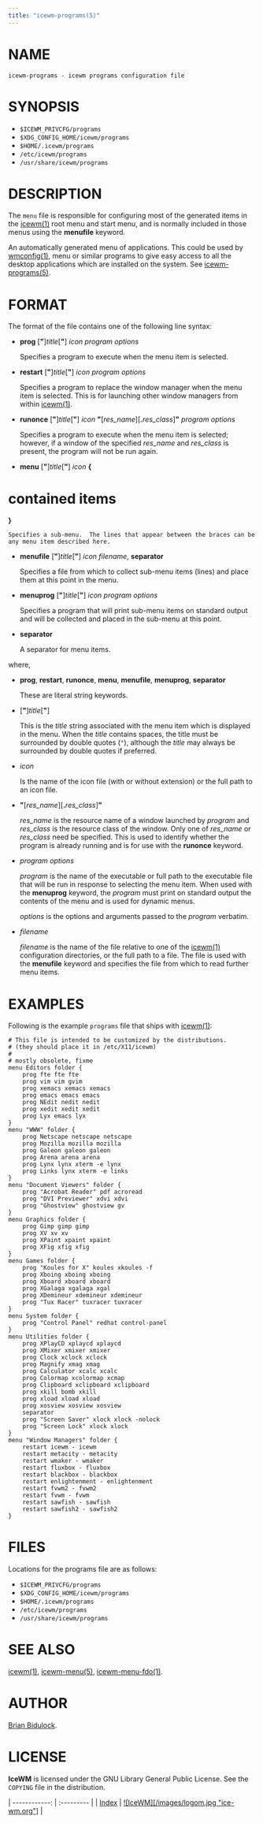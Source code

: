 ```yaml
---
title: "icewm-programs(5)"
---
```

# NAME

    icewm-programs - icewm programs configuration file

# SYNOPSIS

- `$ICEWM_PRIVCFG/programs`
- `$XDG_CONFIG_HOME/icewm/programs`
- `$HOME/.icewm/programs`
- `/etc/icewm/programs`
- `/usr/share/icewm/programs`

# DESCRIPTION

The `menu` file is responsible for configuring most of the generated
items in the [icewm(1)](icewm.md) root menu and start menu, and is normally
included in those menus using the **menufile** keyword.

An automatically generated menu of applications.  This could be used by
[wmconfig(1)](https://manned.org/wmconfig.1), menu or similar programs to give easy access to all the
desktop applications which are installed on the system.
See [icewm-programs(5)](icewm-programs.md).

# FORMAT

The format of the file contains one of the following line syntax:

- **prog** \[**"**\]_title_\[**"**\] _icon_ _program_ _options_

    Specifies a program to execute when the menu item is selected.

- **restart** \[**"**\]_title_\[**"**\] _icon_ _program_ _options_

    Specifies a program to replace the window manager when the menu item is
    selected.  This is for launching other window managers from within
    [icewm(1)](icewm.md).

- **runonce** \[**"**\]_title_\[**"**\] _icon_ **"**\[_res\_name_\]\[**.**_res\_class_\]**"** _program_ _options_

    Specifies a program to execute when the menu item is selected; however,
    if a window of the specified _res\_name_ and _res\_class_ is present,
    the program will not be run again.

- **menu** \[**"**\]_title_\[**"**\] _icon_ **{**
 # contained items
 **}**

    Specifies a sub-menu.  The lines that appear between the braces can be
    any menu item described here.

- **menufile** \[**"**\]_title_\[**"**\] _icon_ _filename_, **separator**

    Specifies a file from which to collect sub-menu items (lines) and place
    them at this point in the menu.

- **menuprog** \[**"**\]_title_\[**"**\] _icon_ _program_ _options_

    Specifies a program that will print sub-menu items on standard output
    and will be collected and placed in the sub-menu at this point.

- **separator**

    A separator for menu items.

where,

- **prog**, **restart**, **runonce**, **menu**, **menufile**,
**menuprog**, **separator**

    These are literal string keywords.

- \[**"**\]_title_\[**"**\]

    This is the _title_ string associated with the menu item which is
    displayed in the menu.  When the _title_ contains spaces, the title
    must be surrounded by double quotes (`"`), although the _title_ may
    always be surrounded by double quotes if preferred.

- _icon_

    Is the name of the icon file (with or without extension) or the full
    path to an icon file.

- **"**\[_res\_name_\]\[**.**_res\_class_\]**"**

    _res\_name_ is the resource name of a window launched by _program_ and
    _res\_class_ is the resource class of the window.  Only one of
    _res\_name_ or _res\_class_ need be specified.  This is used to identify
    whether the program is already running and is for use with the
    **runonce** keyword.

- _program_ _options_

    _program_ is the name of the executable or full path to the executable file that will
    be run in response to selecting the menu item.  When used with the
    **menuprog** keyword, the _program_ must print on standard output the
    contents of the menu and is used for dynamic menus.

    _options_ is the options and arguments passed to the _program_
    verbatim.

- _filename_

    _filename_ is the name of the file relative to one of the [icewm(1)](icewm.md)
    configuration directories, or the full path to a file.  The file is used
    with the **menufile** keyword and specifies the file from which to read
    further menu items.

# EXAMPLES

Following is the example `programs` file that ships with [icewm(1)](icewm.md):

    # This file is intended to be customized by the distributions.
    # (they should place it in /etc/X11/icewm)
    #
    # mostly obsolete, fixme
    menu Editors folder {
        prog fte fte fte
        prog vim vim gvim 
        prog xemacs xemacs xemacs
        prog emacs emacs emacs
        prog NEdit nedit nedit
        prog xedit xedit xedit
        prog Lyx emacs lyx
    }
    menu "WWW" folder {
        prog Netscape netscape netscape
        prog Mozilla mozilla mozilla
        prog Galeon galeon galeon
        prog Arena arena arena
        prog Lynx lynx xterm -e lynx
        prog Links lynx xterm -e links
    }
    menu "Document Viewers" folder {
        prog "Acrobat Reader" pdf acroread
        prog "DVI Previewer" xdvi xdvi
        prog "Ghostview" ghostview gv
    }
    menu Graphics folder {
        prog Gimp gimp gimp
        prog XV xv xv
        prog XPaint xpaint xpaint
        prog XFig xfig xfig
    }
    menu Games folder {
        prog "Koules for X" koules xkoules -f
        prog Xboing xboing xboing
        prog Xboard xboard xboard
        prog XGalaga xgalaga xgal
        prog XDemineur xdemineur xdemineur
        prog "Tux Racer" tuxracer tuxracer
    }
    menu System folder {
        prog "Control Panel" redhat control-panel
    }
    menu Utilities folder {
        prog XPlayCD xplaycd xplaycd
        prog XMixer xmixer xmixer
        prog Clock xclock xclock
        prog Magnify xmag xmag
        prog Calculator xcalc xcalc
        prog Colormap xcolormap xcmap
        prog Clipboard xclipboard xclipboard
        prog xkill bomb xkill
        prog xload xload xload
        prog xosview xosview xosview
        separator
        prog "Screen Saver" xlock xlock -nolock
        prog "Screen Lock" xlock xlock
    }
    menu "Window Managers" folder {
        restart icewm - icewm
        restart metacity - metacity
        restart wmaker - wmaker
        restart fluxbox - fluxbox
        restart blackbox - blackbox
        restart enlightenment - enlightenment
        restart fvwm2 - fvwm2
        restart fvwm - fvwm
        restart sawfish - sawfish
        restart sawfish2 - sawfish2
    }

# FILES

Locations for the programs file are as follows:

- `$ICEWM_PRIVCFG/programs`
- `$XDG_CONFIG_HOME/icewm/programs`
- `$HOME/.icewm/programs`
- `/etc/icewm/programs`
- `/usr/share/icewm/programs`

# SEE ALSO

[icewm(1)](icewm.md),
[icewm-menu(5)](icewm-menu.md),
[icewm-menu-fdo(1)](icewm-menu-fdo.md).

# AUTHOR

[Brian Bidulock](mailto:bidulock@openss7.org).

# LICENSE

**IceWM** is licensed under the GNU Library General Public License.
See the `COPYING` file in the distribution.

| ------------: | :--------- |
| [Index](/man) | [![IceWM][/images/logom.jpg "ice-wm.org"]](https://ice-wm.org "ice-wm.org") |
